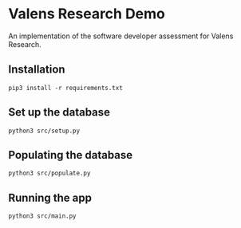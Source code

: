 # Valens Research Demo

An implementation of the software developer assessment for Valens Research.

## Installation

`pip3 install -r requirements.txt`

## Set up the database

`python3 src/setup.py`

## Populating the database

`python3 src/populate.py`

## Running the app

`python3 src/main.py`
